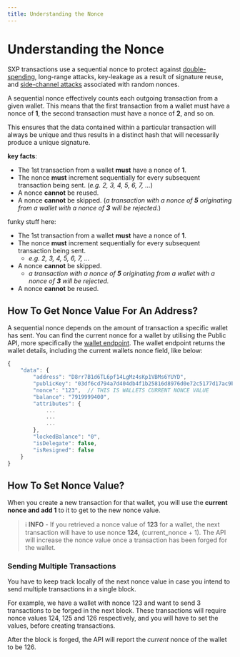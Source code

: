 ```yaml
---
title: Understanding the Nonce
---
```


# Understanding the Nonce

SXP transactions use a sequential nonce to protect against [double-spending](https://wikipedia.org/wiki/Double-spending), long-range attacks, key-leakage as a result of signature reuse, and [side-channel attacks](https://wikipedia.org/wiki/Side-channel_attack) associated with random nonces.

A sequential nonce effectively counts each outgoing transaction from a given wallet. This means that the first transaction from a wallet must have a nonce of **1**, the second transaction must have a nonce of **2**, and so on.

This ensures that the data contained within a particular transaction will always be unique and thus results in a distinct hash that will necessarily produce a unique signature.

**key facts**:

* The 1st transaction from a wallet **must** have a nonce of **1**.
* The nonce **must** increment sequentially for every subsequent transaction being sent. (_e.g. 2, 3, 4, 5, 6, 7, ..._)
* A nonce **cannot** be reused.
* A nonce **cannot** be skipped. (_a transaction with a nonce of **5** originating from a wallet with a nonce of **3** will be rejected._)

funky stuff here:

* The 1st transaction from a wallet **must** have a nonce of **1**.
* The nonce **must** increment sequentially for every subsequent transaction being sent.
  * _e.g. 2, 3, 4, 5, 6, 7, ..._
* A nonce **cannot** be skipped.
  * _a transaction with a nonce of **5** originating from a wallet with a nonce of **3** will be rejected._
* A nonce **cannot** be reused.

## How To Get Nonce Value For An Address?

A sequential nonce depends on the amount of transaction a specific wallet has sent. You can find the current nonce for a wallet by utilising the Public API, more specifically the <a href="https://api.solar.org/#/Wallets/get_wallets__identifier_" target="_blank" rel="noopener noreferrer">wallet endpoint</a>. The wallet endpoint returns the wallet details, including the current wallets nonce field, like below:

```javascript
{
    "data": {
        "address": "D8rr7B1d6TL6pf14LgMz4sKp1VBMs6YUYD",
        "publicKey": "03df6cd794a7d404db4f1b25816d8976d0e72c5177d17ac9b19a92703b62cdbbbc",
        "nonce": "123",  // THIS IS WALLETS CURRENT NONCE VALUE
        "balance": "7919999400",
        "attributes": {
            ...
            ...
            ...
        },
        "lockedBalance": "0",
        "isDelegate": false,
        "isResigned": false
    }
}
```

## How To Set Nonce Value?

When you create a new transaction for that wallet, you will use the **current nonce and add 1** to it to get to the new nonce value.

> ℹ️ **INFO** - If you retrieved a nonce value of **123** for a wallet, the next transaction will have to use nonce **124,** (current_nonce + 1). The API will increase the nonce value once a transaction has been forged for the wallet.

### Sending Multiple Transactions

You have to keep track locally of the next nonce value in case you intend to send multiple transactions in a single block.

For example, we have a wallet with nonce 123 and want to send 3 transactions to be forged in the next block. These transactions will require nonce values 124, 125 and 126 respectively, and you will have to set the values, before creating transactions.

After the block is forged, the API will report the _current_ nonce of the wallet to be 126.
